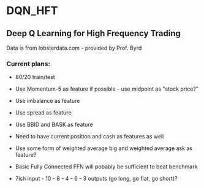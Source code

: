 # DQN_HFT

## Deep Q Learning for High Frequency Trading

Data is from lobsterdata.com - provided by Prof. Byrd

### Current plans:

- 80/20 train/test
- Use Momentum-5 as feature if possible - use midpoint as "stock price?"
- Use imbalance as feature
- Use spread as feature
- Use BBID and BASK as feature
- Need to have current position and cash as features as well
- Use some form of weighted average big and weighted average ask as feature?

- Basic Fully Connected FFN will pobably be sufficient to beat benchmark
- 7ish input - 10 - 8 - 4 - 6 - 3 outputs (go long, go flat, go short)?
